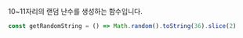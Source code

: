 10~11자리의 랜덤 난수를 생성하는 함수입니다.

```typescript
const getRandomString = () => Math.random().toString(36).slice(2)
```
